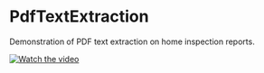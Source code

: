 # PdfTextExtraction

Demonstration of PDF text extraction on home inspection reports.

[![Watch the video](https://img.youtube.com/vi/IPg0zlTzjNk/2.jpg)](https://www.youtube.com/watch?v=IPg0zlTzjNk&feature=youtu.be)
